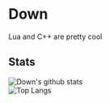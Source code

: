 # Down
Lua and C++ are pretty cool

## Stats
![Down's github stats](https://github-readme-stats.vercel.app/api?username=down-s&show_icons=true)  
![Top Langs](https://github-readme-stats.vercel.app/api/top-langs/?username=down-s)
